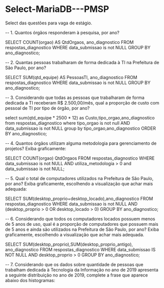 # Select-MariaDB---PMSP
Select das questões para vaga de estágio.

-- 1. Quantos órgãos responderam à pesquisa, por ano?

SELECT COUNT(orgao) AS QtdOrgaos, ano_diagnostico FROM respostas_diagnostico
WHERE data_submissao is not NULL GROUP BY ano_diagnostico;


-- 2. Quantas pessoas trabalharam de forma dedicada à TI na Prefeitura de São Paulo, por ano?

SELECT SUM(qtd_equipe) AS PessoasTI, ano_diagnostico FROM respostas_diagnostico 
WHERE data_submissao is not NULL GROUP BY ano_diagnostico;

-- 3. Considerando que todas as pessoas que trabalharam de forma dedicada a TI receberam R$ 2.500,00/mês, qual a
proporção de custo com pessoal de TI por tipo de órgão, por ano?

select sum(qtd_equipe * 2500 * 12) as Custo,tipo_orgao,ano_diagnostico from respostas_diagnostico 
where tipo_orgao is not null AND data_submissao is not NULL group by tipo_orgao,ano_diagnostico 
ORDER BY ano_diagnostico;

-- 4. Quantos órgãos utilizam alguma metodologia para gerenciamento de projetos? Exiba graficamente:

SELECT COUNT(orgao) QtdOrgaos FROM respostas_diagnostico 
WHERE data_submissao is not NULL AND utiliza_metodologia > 0 and data_submissao is not NULL;

-- 5. Qual o total de computadores utilizados na Prefeitura de São Paulo, por ano? Exiba graficamente, escolhendo a
visualização que achar mais adequada:

SELECT SUM(desktop_proprio+desktop_locado),ano_diagnostico FROM respostas_diagnostico 
WHERE data_submissao is not NULL AND (desktop_proprio > 0 OR desktop_locado > 0) GROUP BY ano_diagnostico;


-- 6. Considerando que todos os computadores locados possuem menos de 5 anos de uso, qual é a proporção de
computadores que possuem mais de 5 anos e ainda são utilizados na Prefeitura de São Paulo, por ano? Exiba
graficamente, escolhendo a visualização que achar mais adequada.

SELECT SUM(desktop_proprio),SUM(desktop_proprio_antigo), ano_diagnostico FROM respostas_diagnostico 
WHERE data_submissao IS NOT NULL AND desktop_proprio > 0 GROUP BY ano_diagnostico;

-- 7. Considerando que os dados sobre quantidade de pessoas que trabalham dedicada à Tecnologia da Informação no
ano de 2019 apresenta a seguinte distribuição no ano de 2019, complete a frase que aparece abaixo dos
histogramas:
